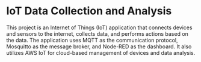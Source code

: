 # IoT Data Collection and Analysis

This project is an Internet of Things (IoT) application that connects devices and sensors to the internet, collects data, and performs actions based on the data. The application uses MQTT as the communication protocol, Mosquitto as the message broker, and Node-RED as the dashboard. It also utilizes AWS IoT for cloud-based management of devices and data analysis.
